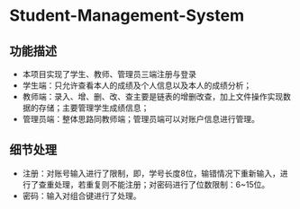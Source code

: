 # Student-Management-System
## 功能描述
 * 本项目实现了学生、教师、管理员三端注册与登录
 * 学生端：只允许查看本人的成绩及个人信息以及本人的成绩分析；
 * 教师端：录入、增、删、改、查主要是链表的增删改查，加上文件操作实现数据的存储；主要管理学生成绩信息；
 * 管理员端：整体思路同教师端；管理员端可以对账户信息进行管理。
## 细节处理
* 注册：对账号输入进行了限制，即，学号长度8位，输错情况下重新输入，进行了查重处理，若重复则不能注册；对密码进行了位数限制：6~15位。
* 密码：输入对组合键进行了处理。
